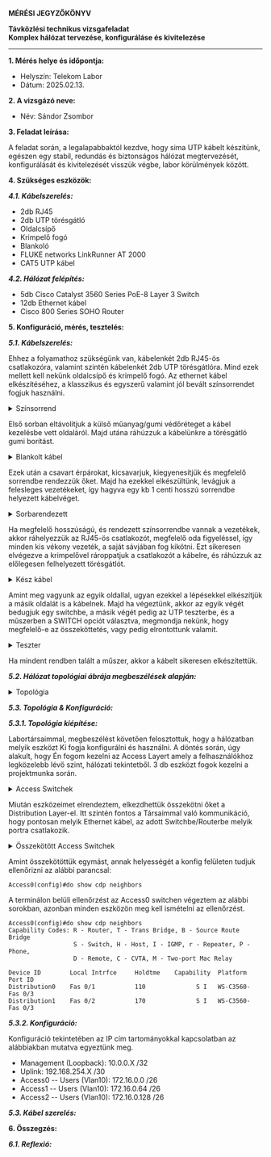 **MÉRÉSI JEGYZŐKÖNYV**

**Távközlési technikus vizsgafeladat**  
**Komplex hálózat tervezése, konfiguráláse és kivitelezése**

---

**1. Mérés helye és időpontja:**  
- Helyszín: Telekom Labor
- Dátum: 2025.02.13.


**2. A vizsgázó neve:**  
- Név: Sándor Zsombor

**3. Feladat leírása:**

A feladat során, a legalapabbaktól kezdve, hogy sima UTP kábelt készítünk, egészen egy stabil, redundás és biztonságos hálózat megtervezését, konfigurálását és kivitelezését visszük végbe, labor körülmények között.

**4. Szükséges eszközök:**  

***4.1. Kábelszerelés:***  

- 2db RJ45
- 2db UTP törésgátló
- Oldalcsípő
- Krimpelő fogó
- Blankoló
- FLUKE networks LinkRunner AT 2000
- CAT5 UTP kábel

***4.2. Hálózat felépítés:***  

- 5db Cisco Catalyst 3560 Series PoE-8 Layer 3 Switch
- 12db Ethernet kábel
- Cisco 800 Series SOHO Router

**5. Konfiguráció, mérés, tesztelés:**

***5.1. Kábelszerelés:***

Ehhez a folyamathoz szükségünk van, kábelenkét 2db RJ45-ös csatlakozóra, valamint szintén kábelenkét 2db UTP törésgátlóra. Mind ezek mellett kell nekünk oldalcsípő és krimpelő fogó. Az ethernet kábel elkészítéséhez, a klasszikus és egyszerű valamint jól bevált színsorrendet fogjuk használni.

<details>
    <summary>Színsorrend</summary>
    <img src="https://github.com/user-attachments/assets/216409ef-4bb6-476a-b89a-dd5b416ae270" width="360" height="640">
</details>

Első sorban eltávolítjuk a külső műanyag/gumi védőréteget a kábel kezelésbe vett oldaláról. Majd utána ráhúzzuk a kábelünkre a törésgátló gumi borítást.

<details>
    <summary>Blankolt kábel</summary>
    <img src="https://github.com/user-attachments/assets/cbaa954a-17e6-4e7c-b5ae-bec148b9ac7f" width="360" height="640">
</details>

Ezek után a csavart érpárokat, kicsavarjuk, kiegyenesítjük és megfelelő sorrendbe rendezzük őket. Majd ha ezekkel elkészültünk, levágjuk a felesleges vezetékeket, így hagyva egy kb 1 centi hosszú sorrendbe helyezett kábelvéget.

<details>
    <summary>Sorbarendezett</summary>
    <img src="https://github.com/user-attachments/assets/a9ffc243-60ba-4d70-aa1d-0a2de4e70f36" width="360" height="640">
</details>

Ha megfelelő hosszúságú, és rendezett színsorrendbe vannak a vezetékek, akkor ráhelyezzük az RJ45-ös csatlakozót, megfelelő oda figyeléssel, így minden kis vékony vezeték, a saját sávjában fog kikötni. Ezt sikeresen elvégezve a krimpelővel rároppatjuk a csatlakozót a kábelre, és ráhúzzuk az előlegesen felhelyezett törésgátlót.

<details>
    <summary>Kész kábel</summary>
    <img src="https://github.com/user-attachments/assets/09211634-135a-459d-affc-dcbd2ac05fcd" width="360" height="640">
</details>

Amint meg vagyunk az egyik oldallal, ugyan ezekkel a lépésekkel elkészítjük a másik oldalát is a kábelnek. Majd ha végeztünk, akkor az egyik végét bedugjuk egy switchbe, a másik végét pedig az UTP teszterbe, és a műszerben a SWITCH opciót választva, megmondja nekünk, hogy megfelelő-e az összeköttetés, vagy pedig elrontottunk valamit.

<details>
    <summary>Teszter</summary>
    <img src="https://github.com/user-attachments/assets/64f4eb76-f813-4ffa-b879-cd81746be134" width="360" height="640">
</details>

Ha mindent rendben talált a műszer, akkor a kábelt sikeresen elkészítettük.

***5.2. Hálózat topológiai ábrája megbeszélések alapján:***

<details>
    <summary>Topológia</summary>
    <img src="https://github.com/user-attachments/assets/98755eef-a655-4d52-9f80-30c2c3c96641" width="302" height="360">
</details>


***5.3. Topológia & Konfiguráció:***

***5.3.1. Topológia kiépítése:***

Labortársaimmal, megbeszélést követően felosztottuk, hogy a hálózatban melyik eszközt Ki fogja konfigurálni és használni. A döntés során,  úgy alakult, hogy Én fogom kezelni az Access Layert amely a felhasználókhoz legközelebb lévő szint, hálózati tekintetből. 3 db eszközt fogok kezelni a projektmunka során.

<details>
    <summary>Access Switchek</summary>
    <img src="" width="640" height="360">
</details>

Miután eszközeimet elrendeztem, elkezdhettük összekötni őket a Distribution Layer-el. Itt szintén fontos a Társaimmal való kommunikáció, hogy pontosan melyik Ethernet kábel, az adott Switchbe/Routerbe melyik portra csatlakozik. 

<details>
    <summary>Összekötött Access Switchek</summary>
    <img src="" width="640" height="360">
</details>

Amint összekötöttük egymást, annak helyességét a konfig felületen tudjuk ellenőrizni az alábbi parancsal:

```cisco
Access0(config)#do show cdp neighbors
```

A terminálon belüli ellenőrzést az Access0 switchen végeztem az alábbi sorokban, azonban minden eszközön meg kell ismételni az ellenőrzést.

```cisco
Access0(config)#do show cdp neighbors
Capability Codes: R - Router, T - Trans Bridge, B - Source Route Bridge
                  S - Switch, H - Host, I - IGMP, r - Repeater, P - Phone,
                  D - Remote, C - CVTA, M - Two-port Mac Relay

Device ID        Local Intrfce     Holdtme    Capability  Platform  Port ID
Distribution0    Fas 0/1           110              S I   WS-C3560- Fas 0/3
Distribution1    Fas 0/2           170              S I   WS-C3560- Fas 0/3
```

***5.3.2. Konfiguráció:***

Konfiguráció tekintetében az IP cím tartományokkal kapcsolatban az alábbiakban mutatva egyeztünk meg.

- Management (Loopback): 10.0.0.X /32
- Uplink: 192.168.254.X /30
- Access0
-- Users (Vlan10): 172.16.0.0 /26
- Access1
-- Users (Vlan10): 172.16.0.64 /26
- Access2
-- Users (Vlan10): 172.16.0.128 /26

***5.3. Kábel szerelés:***


**6. Összegzés:**

***6.1. Reflexió:***
